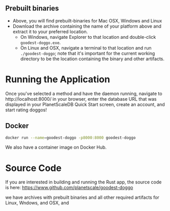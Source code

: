 Prebuilt binaries
-----------------

* Above, you will find prebuilt-binaries for Mac OSX, Windows and Linux
* Download the archive containing the name of your platform above and extract it to your preferred location.
  * On Windows, navigate Explorer to that location and double-click `goodest-doggo.exe`.
  * On Linux and OSX, navigate a terminal to that location and run `./goodest-doggo`; note that it's important for the current working directory to be the location containing the binary and other artifacts.


Running the Application
=======================
Once you've selected a method and have the daemon running, navigate to http://localhost:8000/ in your browser, enter the database URL that was displayed in your PlanetScaleDB Quick Start screen, create an account, and start rating doggos!

Docker
------
```bash
docker run --name=goodest-doggo -p8000:8000 goodest-doggo
```
We also have a container image on Docker Hub.


Source Code
===========
If you are interested in building and running the Rust app, the source code is here: https://www.github.com/planetscale/goodest-doggo 

we have archives with prebuilt binaries and all other required artifacts for Linux, Wndows, and OSX, and 






